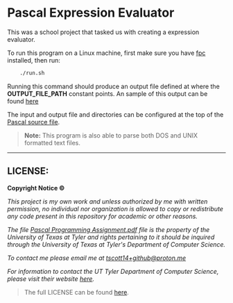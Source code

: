 # Pascal Expression Evaluator

This was a school project that tasked us with creating a expression evaluator.

To run this program on a Linux machine, first make sure you have [fpc](https://www.freepascal.org/) installed, then run:
```bash
    ./run.sh
```

Running this command should produce an output file defined at where the **OUTPUT_FILE_PATH** constant points. An sample of this output can be found [here](./sample_output.txt)

The input and output file and directories can be configured at the top of the [Pascal source file](./main.pas).

> **Note:** This program is also able to parse both DOS and UNIX formatted text files. 

---

## LICENSE:
**Copyright Notice :copyright:**

*This project is my own work and unless authorized by me with written permission, no individual nor organization is allowed to copy or redistribute any code present in this repository for academic or other reasons.*

*The file [Pascal Programming Assignment.pdf](./assignment/Pascal%20Programming%20Assignment.pdf) file is the property of the University of Texas at Tyler and rights pertaining to it should be inquired through the University of Texas at Tyler's Department of Computer Science.*

*To contact me please email me at tscott14+github@proton.me*

*For information to contact the UT Tyler Department of Computer Science, please visit their website [here](https://www.uttyler.edu/computer-science/).*

> The full LICENSE can be found [here](./LICENSE).
